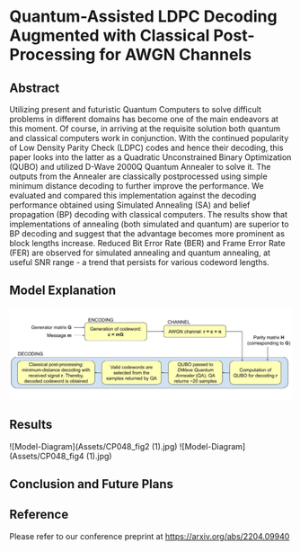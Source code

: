 # Quantum-Assisted LDPC Decoding Augmented with Classical Post-Processing for AWGN Channels


## Abstract
Utilizing present and futuristic Quantum Computers to solve difficult problems in different domains has become one of the main endeavors at this moment. Of course, in arriving at the requisite solution both quantum and classical computers work in conjunction. With the continued popularity of Low Density Parity Check (LDPC) codes and hence their decoding, this paper looks into the latter as a Quadratic Unconstrained Binary Optimization (QUBO) and utilized D-Wave 2000Q Quantum Annealer to solve it. The outputs from the Annealer are classically postprocessed using simple minimum distance decoding to further improve the performance. We evaluated and compared this implementation against the decoding performance obtained using Simulated Annealing (SA) and belief propagation (BP) decoding with classical computers. The results show that implementations of annealing (both simulated and quantum) are superior to BP decoding and suggest that the advantage becomes more prominent as block lengths increase. Reduced Bit Error Rate (BER) and Frame Error Rate (FER) are observed for simulated annealing and quantum annealing, at useful SNR range - a trend that persists for various codeword lengths.


## Model Explanation
![Model-Diagram](Assets/CP048_fig1.jpg)



## Results
![Model-Diagram](Assets/CP048_fig2 (1).jpg)
![Model-Diagram](Assets/CP048_fig4 (1).jpg)

## Conclusion and Future Plans

## Reference
Please refer to our conference preprint at https://arxiv.org/abs/2204.09940

